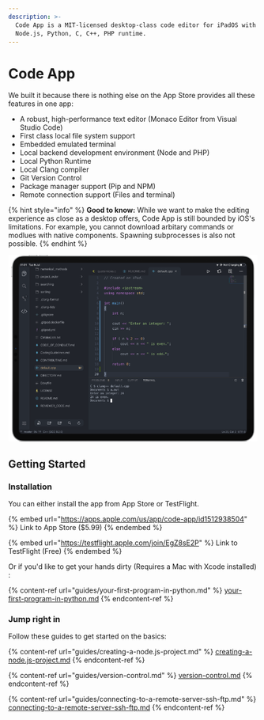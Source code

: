 ```yaml
---
description: >-
  Code App is a MIT-licensed desktop-class code editor for iPadOS with built-in
  Node.js, Python, C, C++, PHP runtime.
---
```


# Code App

We built it because there is nothing else on the App Store provides all these features in one app:

* A robust, high-performance text editor (Monaco Editor from Visual Studio Code)
* First class local file system support
* Embedded emulated terminal
* Local backend development environment (Node and PHP)
* Local Python Runtime
* Local Clang compiler
* Git Version Control
* Package manager support (Pip and NPM)
* Remote connection support (Files and terminal)

{% hint style="info" %}
**Good to know:** While we want to make the editing experience as close as a desktop offers, Code App is still bounded by iOS's limitations. For example, you cannot download arbitary commands or modlues with native components. Spawning subprocesses is also not possible.
{% endhint %}

![Compiling a C++ file with Clang](<.gitbook/assets/image (1) (1) (1).png>)

## Getting Started

### Installation

You can either install the app from App Store or TestFlight.

{% embed url="https://apps.apple.com/us/app/code-app/id1512938504" %}
Link to App Store ($5.99)
{% endembed %}

{% embed url="https://testflight.apple.com/join/EgZ8sE2P" %}
Link to TestFlight (Free)
{% endembed %}

Or if you'd like to get your hands dirty (Requires a Mac with Xcode installed) :&#x20;

{% content-ref url="guides/your-first-program-in-python.md" %}
[your-first-program-in-python.md](guides/your-first-program-in-python.md)
{% endcontent-ref %}

### Jump right in

Follow these guides to get started on the basics:

{% content-ref url="guides/creating-a-node.js-project.md" %}
[creating-a-node.js-project.md](guides/creating-a-node.js-project.md)
{% endcontent-ref %}

{% content-ref url="guides/version-control.md" %}
[version-control.md](guides/version-control.md)
{% endcontent-ref %}

{% content-ref url="guides/connecting-to-a-remote-server-ssh-ftp.md" %}
[connecting-to-a-remote-server-ssh-ftp.md](guides/connecting-to-a-remote-server-ssh-ftp.md)
{% endcontent-ref %}
